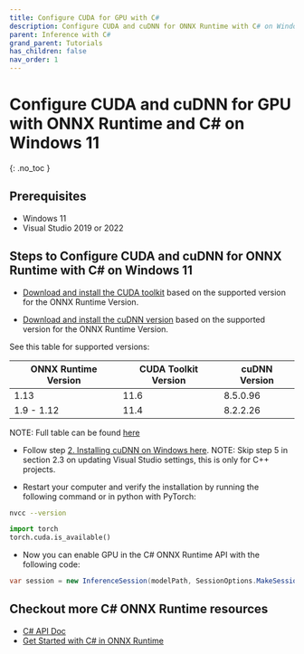 ```yaml
---
title: Configure CUDA for GPU with C#
description: Configure CUDA and cuDNN for ONNX Runtime with C# on Windows 11
parent: Inference with C#
grand_parent: Tutorials
has_children: false
nav_order: 1
---
```


# Configure CUDA and cuDNN for GPU with ONNX Runtime and C# on Windows 11

{: .no_toc }

## Prerequisites
- Windows 11
- Visual Studio 2019 or 2022
 
## Steps to Configure CUDA and cuDNN for ONNX Runtime with C# on Windows 11

- [Download and install the CUDA toolkit](https://developer.nvidia.com/cuda-toolkit-archive) based on the supported version for the ONNX Runtime Version.

- [Download and install the cuDNN version](https://developer.nvidia.com/rdp/cudnn-archive) based on the supported version for the ONNX Runtime Version.

See this table for supported versions:

| ONNX Runtime Version | CUDA Toolkit Version | cuDNN Version|
|----------------------|----------------------|--------------|
| 1.13                 | 11.6                 | 8.5.0.96     |
| 1.9 - 1.12           | 11.4                 | 8.2.2.26     |

NOTE: Full table can be found [here](https://onnxruntime.ai/docs/execution-providers/CUDA-ExecutionProvider.html#requirements)


- Follow step [2. Installing cuDNN on Windows here](https://docs.nvidia.com/deeplearning/cudnn/install-guide/index.html#install-windows). 
NOTE: Skip step 5 in section 2.3 on updating Visual Studio settings, this is only for C++ projects.

- Restart your computer and verify the installation by running the following command or in python with PyTorch:

```bash
nvcc --version
```

```python
import torch
torch.cuda.is_available()
```

- Now you can enable GPU in the C# ONNX Runtime API with the following code:

```cs
var session = new InferenceSession(modelPath, SessionOptions.MakeSessionOptionWithCudaProvider(0));
```

## Checkout more C# ONNX Runtime resources
- [C# API Doc](https://onnxruntime.ai/docs/api/csharp/api)
- [Get Started with C# in ONNX Runtime](https://onnxruntime.ai/docs/get-started/with-csharp.html)

